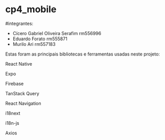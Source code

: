 # cp4_mobile

#integrantes:

- Cícero Gabriel Oliveira Serafim rm556996
- Eduardo Forato rm555871
- Murilo Ari rm557183

Estas foram as principais bibliotecas e ferramentas usadas neste projeto:

React Native

Expo

Firebase

TanStack Query

React Navigation

i18next

i18n-js

Axios
